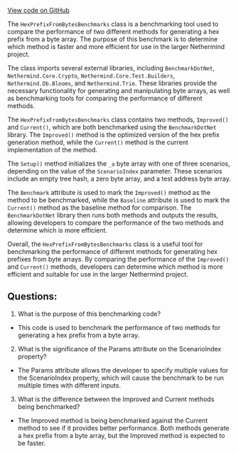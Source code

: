 [View code on GitHub](https://github.com/NethermindEth/nethermind/src/Nethermind/Nethermind.Benchmark/Store/HexPrefixFromBytesBenchmarks.cs)

The `HexPrefixFromBytesBenchmarks` class is a benchmarking tool used to compare the performance of two different methods for generating a hex prefix from a byte array. The purpose of this benchmark is to determine which method is faster and more efficient for use in the larger Nethermind project.

The class imports several external libraries, including `BenchmarkDotNet`, `Nethermind.Core.Crypto`, `Nethermind.Core.Test.Builders`, `Nethermind.Db.Blooms`, and `Nethermind.Trie`. These libraries provide the necessary functionality for generating and manipulating byte arrays, as well as benchmarking tools for comparing the performance of different methods.

The `HexPrefixFromBytesBenchmarks` class contains two methods, `Improved()` and `Current()`, which are both benchmarked using the `BenchmarkDotNet` library. The `Improved()` method is the optimized version of the hex prefix generation method, while the `Current()` method is the current implementation of the method.

The `Setup()` method initializes the `_a` byte array with one of three scenarios, depending on the value of the `ScenarioIndex` parameter. These scenarios include an empty tree hash, a zero byte array, and a test address byte array.

The `Benchmark` attribute is used to mark the `Improved()` method as the method to be benchmarked, while the `Baseline` attribute is used to mark the `Current()` method as the baseline method for comparison. The `BenchmarkDotNet` library then runs both methods and outputs the results, allowing developers to compare the performance of the two methods and determine which is more efficient.

Overall, the `HexPrefixFromBytesBenchmarks` class is a useful tool for benchmarking the performance of different methods for generating hex prefixes from byte arrays. By comparing the performance of the `Improved()` and `Current()` methods, developers can determine which method is more efficient and suitable for use in the larger Nethermind project.
## Questions: 
 1. What is the purpose of this benchmarking code?
- This code is used to benchmark the performance of two methods for generating a hex prefix from a byte array.

2. What is the significance of the Params attribute on the ScenarioIndex property?
- The Params attribute allows the developer to specify multiple values for the ScenarioIndex property, which will cause the benchmark to be run multiple times with different inputs.

3. What is the difference between the Improved and Current methods being benchmarked?
- The Improved method is being benchmarked against the Current method to see if it provides better performance. Both methods generate a hex prefix from a byte array, but the Improved method is expected to be faster.